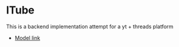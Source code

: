 # ITube

This is a backend implementation attempt for a yt + threads platform

- [Model link](https://app.eraser.io/workspace/thskeG2aRtwqPxaQwlZq?origin=share)
